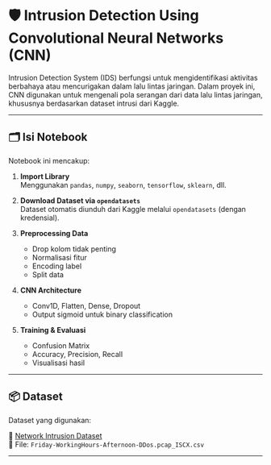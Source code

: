 # 🛡️ Intrusion Detection Using Convolutional Neural Networks (CNN)

Intrusion Detection System (IDS) berfungsi untuk mengidentifikasi aktivitas berbahaya atau mencurigakan dalam lalu lintas jaringan. Dalam proyek ini, CNN digunakan untuk mengenali pola serangan dari data lalu lintas jaringan, khususnya berdasarkan dataset intrusi dari Kaggle.

---

## 🗂️ Isi Notebook

Notebook ini mencakup:

1. **Import Library**  
   Menggunakan `pandas`, `numpy`, `seaborn`, `tensorflow`, `sklearn`, dll.

2. **Download Dataset via `opendatasets`**  
   Dataset otomatis diunduh dari Kaggle melalui `opendatasets` (dengan kredensial).

3. **Preprocessing Data**  
   - Drop kolom tidak penting  
   - Normalisasi fitur  
   - Encoding label  
   - Split data

4. **CNN Architecture**  
   - Conv1D, Flatten, Dense, Dropout  
   - Output sigmoid untuk binary classification

5. **Training & Evaluasi**  
   - Confusion Matrix  
   - Accuracy, Precision, Recall  
   - Visualisasi hasil

---

## 📦 Dataset

Dataset yang digunakan:

🔗 [Network Intrusion Dataset](https://www.kaggle.com/datasets/chethuhn/network-intrusion-dataset)  
📄 File: `Friday-WorkingHours-Afternoon-DDos.pcap_ISCX.csv`

---
